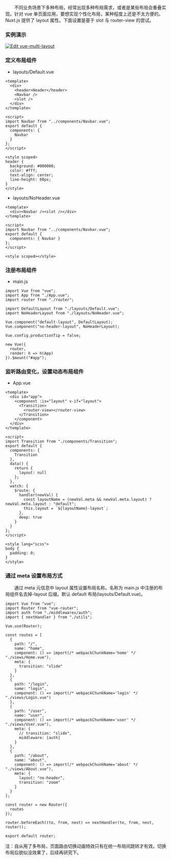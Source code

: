 &emsp;&emsp;不同业务场景下多种布局，经常出现多种布局需求，或者是某些布局会重叠实现。针对 vue 单页面应用，要想实现个性化布局，某种程度上还是不太方便的。Nuxt.js 提供了 layout 属性。下面设置是基于 slot 与 router-view 的尝试。

### 实例演示

[![Edit vue-multi-layout](https://codesandbox.io/static/img/play-codesandbox.svg)](https://codesandbox.io/s/j27o7qj21w)

### 定义布局组件

- layouts/Default.vue

```
<template>
  <div>
    <header>Header</header>
    <Navbar />
    <slot />
  </div>
</template>

<script>
import Navbar from "../components/Navbar.vue";
export default {
  components: {
    Navbar
  }
};
</script>

<style scoped>
header {
  background: #000000;
  color: #fff;
  text-align: center;
  line-height: 60px;
}
</style>
```

- layouts/NoHeader.vue

```
<template>
  <div><Navbar /><slot /></div>
</template>

<script>
import Navbar from "../components/Navbar.vue";
export default {
  components: { Navbar }
};
</script>

<style scoped></style>
```

### 注册布局组件

- main.js

```
import Vue from "vue";
import App from "./App.vue";
import router from "./router";

import DefaultLayout from "./layouts/Default.vue";
import NoHeaderLayout from "./layouts/NoHeader.vue";

Vue.component("default-layout", DefaultLayout);
Vue.component("no-header-layout", NoHeaderLayout);

Vue.config.productionTip = false;

new Vue({
  router,
  render: h => h(App)
}).$mount("#app");
```

### 监听路由变化，设置动态布局组件

- App.vue

```
<template>
  <div id="app">
    <component :is="layout" v-if="layout">
      <Transition>
        <router-view></router-view>
      </Transition>
    </component>
  </div>
</template>

<script>
import Transition from "./components/Transition";
export default {
  components: {
    Transition
  },
  data() {
    return {
      layout: null
    };
  },
  watch: {
    $route: {
      handler(newVal) {
        const layoutName = (newVal.meta && newVal.meta.layout) ? newVal.meta.layout : "default";
        this.layout = `${layoutName}-layout`;
      },
      deep: true
    }
  }
};
</script>

<style lang="scss">
body {
  padding: 0;
}
</style>

```

### 通过 meta 设置布局方式

&emsp;&emsp;通过 meta 元信息中 layout 属性设置布局名称。名称为 main.js 中注册的布局组件名去掉-layout 后缀。默认 default 布局(layouts/Default.vue)。

```
import Vue from "vue";
import Router from "vue-router";
import auth from "./middlewares/auth";
import { nextHandler } from "./utils";

Vue.use(Router);

const routes = [
  {
    path: "/",
    name: "home",
    component: () => import(/* webpackChunkName='home' */ "./views/Home.vue"),
    meta: {
      transition: "slide"
    }
  },
  {
    path: "/login",
    name: "login",
    component: () => import(/* webpackChunkName='login' */ "./views/Login.vue")
  },
  {
    path: "/user",
    name: "user",
    component: () => import(/* webpackChunkName='user' */ "./views/User.vue"),
    meta: {
      // transition: "slide",
      middleware: [auth]
    }
  },
  {
    path: "/about",
    name: "about",
    component: () => import(/* webpackChunkName='about' */ "./views/About.vue"),
    meta: {
      layout: "no-header",
      transition: "zoom"
    }
  }
];

const router = new Router({
  routes
});

router.beforeEach((to, from, next) => nextHandler(to, from, next, router));

export default router;
```

注：自从用了多布局，页面路由切换动画特效只有在统一布局间跳转才有效。切换布局后貌似没效果了，后续再研究下。
